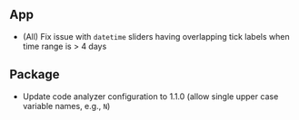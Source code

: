 ## App

- (All) Fix issue with `datetime` sliders having overlapping tick labels when time range is > 4 days

## Package

- Update code analyzer configuration to 1.1.0 (allow single upper case variable names, e.g., `N`)
